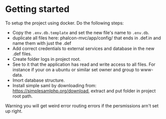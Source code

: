 # Getting started

To setup the project using docker.
Do the following steps:

* Copy the `.env.db.template` and set the new file's name to `.env.db`.
* duplicate all files here: phalcon-mvc/app/config/ that ends in .def.in and name them with just the .def
* Add correct credentials to external services and database in the new .def files.
* Create folder logs in project root.
* See to it that the application has read and write access to all files. For instance if your on a ubuntu or similar
  set owner and group to www-data.
* Imort database structure.
* Install simple saml by downloading from: https://simplesamlphp.org/download, extract and put folder in project root path.


Warning you will get weird error routing errors if the persmissions arn't set up right.
